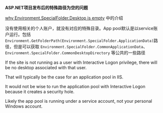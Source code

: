 **ASP.NET项目发布后的特殊路径为空的问题**


[why Environment.SpecialFolder.Desktop is empty](https://stackoverflow.com/questions/13850839/why-environment-specialfolder-desktop-is-empty) 中的介绍

没有使用相关的个人账户，就没有对应的特殊目录。App pool默认是以service账户运行。包括`Environment.GetFolderPath(Environment.SpecialFolder.ApplicationData)`路径，但是可以获取 `Environment.SpecialFolder.CommonApplicationData`、`Environment.SpecialFolder.CommonDesktopDirectory` 等公共的一些路径

If the site is not running as a user with Interactive Logon privilege, there will be no desktop associated with that user.

That will typically be the case for an application pool in IIS.

It would not be wise to run the application pool with Interactive Logon because it creates a security hole.


Likely the app pool is running under a service account, not your personal Windows account.
